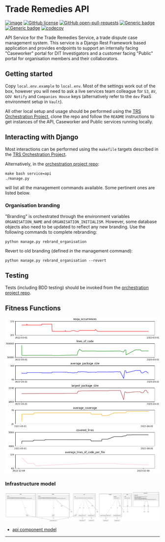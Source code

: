 # Trade Remedies API

[![image](https://circleci.com/gh/uktrade/trade-remedies-api/tree/develop.svg?style=svg)](https://circleci.com/gh/uktrade/trade-remedies-api/tree/develop)
[![GitHub license](https://badgen.net//github/license/uktrade/trade-remedies-api/)](https://github.com/uktrade/trade-remedies-api/blob/master/LICENSE)
[![GitHub open-pull-requests](https://badgen.net/github/open-prs/uktrade/trade-remedies-api/)](https://github.com/uktrade/trade-remedies-api/pulls?q=is%3Aopen)
[![Generic badge](https://img.shields.io/badge/code%20style-black-000000.svg)](https://github.com/psf/black/)
[![Generic badge](https://badgen.net/badge/pep/flake8/grey/)](https://pypi.org/project/flake8/)
[![codecov](https://codecov.io/gh/uktrade/trade-remedies-api/branch/develop/graph/badge.svg)](https://codecov.io/gh/uktrade/trade-remedies-api/)

API Service for the Trade Remedies Service, a trade dispute case management
system. This service is a Django Rest Framework based application and
provides endpoints to support an internally facing "Caseworker" portal
for DIT Investigators and a customer facing "Public" portal for organisation
members and their collaborators.

## Getting started
Copy `local.env.example` to `local.env`. Most of the settings work out of
the box, however you will need to ask a live services team colleague for `S3`,
`AV`, `GOV Notify` and `Companies House` keys (alternatively refer to the
`dev` PaaS environment setup in `Vault`).

All other local setup and usage should be performed using the [TRS Orchestration Project](https://github.com/uktrade/trade-remedies-docker),
clone the repo and follow the `README` instructions to get instances of the
API, Caseworker and Public services running locally.

## Interacting with Django
Most interactions can be performed using the `makefile` targets described in 
the [TRS Orchestration Project](https://github.com/uktrade/trade-remedies-docker).

Alternatively, in the [orchestration project repo](https://github.com/uktrade/trade-remedies-docker):

    make bash service=api
    ./manage.py

will list all the management commands available. Some pertinent ones are 
listed below. 

### Organisation branding
"Branding" is orchestrated through the environment variables `ORGANISATION_NAME`
and `ORGANISATION_INITIALISM`. However, some database objects also need to
be updated to reflect any new branding. Use the following commands to complete
rebranding:

    python manage.py rebrand_organisation

Revert to old branding (defined _in_ the management command):

    python manage.py rebrand_organisation --revert

## Testing
Tests (including BDD testing) should be invoked from the
[orchestration project repo](https://github.com/uktrade/trade-remedies-docker).

## Fitness Functions
![Current fitness metrics for TRSV2](fitness/fitness_metrics_graph.png)

### Infrastructure model
![Infrastructure main model](.infragenie/infrastructure_main_model.svg)
- [api component model](.infragenie/api_component_model.svg)

---
